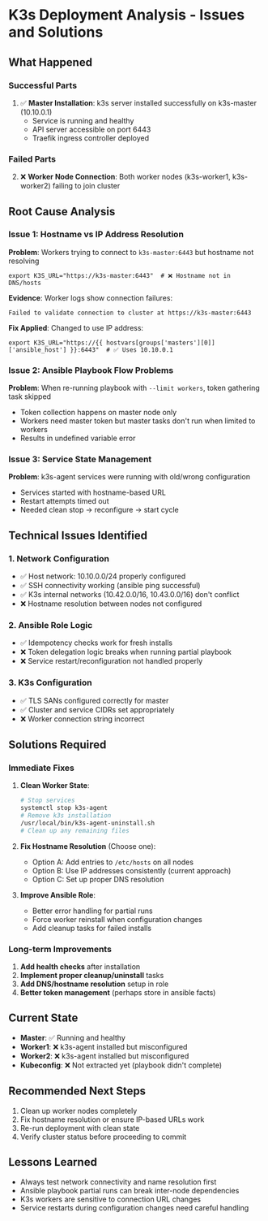 # K3s Deployment Analysis - Issues and Solutions

## What Happened

### Successful Parts
1. ✅ **Master Installation**: k3s server installed successfully on k3s-master (10.10.0.1)
   - Service is running and healthy
   - API server accessible on port 6443
   - Traefik ingress controller deployed

### Failed Parts
2. ❌ **Worker Node Connection**: Both worker nodes (k3s-worker1, k3s-worker2) failing to join cluster

## Root Cause Analysis

### Issue 1: Hostname vs IP Address Resolution
**Problem**: Workers trying to connect to `k3s-master:6443` but hostname not resolving
```
export K3S_URL="https://k3s-master:6443"  # ❌ Hostname not in DNS/hosts
```

**Evidence**: Worker logs show connection failures:
```
Failed to validate connection to cluster at https://k3s-master:6443
```

**Fix Applied**: Changed to use IP address:
```
export K3S_URL="https://{{ hostvars[groups['masters'][0]]['ansible_host'] }}:6443"  # ✅ Uses 10.10.0.1
```

### Issue 2: Ansible Playbook Flow Problems
**Problem**: When re-running playbook with `--limit workers`, token gathering task skipped
- Token collection happens on master node only
- Workers need master token but master tasks don't run when limited to workers
- Results in undefined variable error

### Issue 3: Service State Management
**Problem**: k3s-agent services were running with old/wrong configuration
- Services started with hostname-based URL
- Restart attempts timed out
- Needed clean stop → reconfigure → start cycle

## Technical Issues Identified

### 1. Network Configuration
- ✅ Host network: 10.10.0.0/24 properly configured
- ✅ SSH connectivity working (ansible ping successful)
- ✅ K3s internal networks (10.42.0.0/16, 10.43.0.0/16) don't conflict
- ❌ Hostname resolution between nodes not configured

### 2. Ansible Role Logic
- ✅ Idempotency checks work for fresh installs
- ❌ Token delegation logic breaks when running partial playbook
- ❌ Service restart/reconfiguration not handled properly

### 3. K3s Configuration
- ✅ TLS SANs configured correctly for master
- ✅ Cluster and service CIDRs set appropriately
- ❌ Worker connection string incorrect

## Solutions Required

### Immediate Fixes
1. **Clean Worker State**:
   ```bash
   # Stop services
   systemctl stop k3s-agent
   # Remove k3s installation
   /usr/local/bin/k3s-agent-uninstall.sh
   # Clean up any remaining files
   ```

2. **Fix Hostname Resolution** (Choose one):
   - Option A: Add entries to `/etc/hosts` on all nodes
   - Option B: Use IP addresses consistently (current approach)
   - Option C: Set up proper DNS resolution

3. **Improve Ansible Role**:
   - Better error handling for partial runs
   - Force worker reinstall when configuration changes
   - Add cleanup tasks for failed installs

### Long-term Improvements
1. **Add health checks** after installation
2. **Implement proper cleanup/uninstall** tasks
3. **Add DNS/hostname resolution** setup in role
4. **Better token management** (perhaps store in ansible facts)

## Current State
- **Master**: ✅ Running and healthy
- **Worker1**: ❌ k3s-agent installed but misconfigured
- **Worker2**: ❌ k3s-agent installed but misconfigured
- **Kubeconfig**: ❌ Not extracted yet (playbook didn't complete)

## Recommended Next Steps
1. Clean up worker nodes completely
2. Fix hostname resolution or ensure IP-based URLs work
3. Re-run deployment with clean state
4. Verify cluster status before proceeding to commit

## Lessons Learned
- Always test network connectivity and name resolution first
- Ansible playbook partial runs can break inter-node dependencies
- K3s workers are sensitive to connection URL changes
- Service restarts during configuration changes need careful handling
